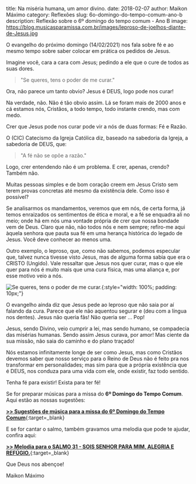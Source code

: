 title: Na miséria humana, um amor divino.
date: 2018-02-07
author: Maikon Máximo
category: Reflexões
slug: 6o-domingo-do-tempo-comum-ano-b
description: Reflexão sobre o 6º domingo do tempo comum - Ano B
image: https://blog.musicasparamissa.com.br/images/leproso-de-joelhos-diante-de-Jesus.jpg

O evangelho do próximo domingo (14/02/2021) nos fala sobre fé
e ao mesmo tempo sobre saber colocar em prática os pedidos de Jesus.
 
Imagine você, cara a cara com Jesus; pedindo a ele que o cure de todos as suas dores. 

>"Se queres, tens o poder de me curar."

Ora, não parece um tanto obvio? Jesus é DEUS, logo pode nos curar!

Na verdade, não. Não é tão obvio assim. 
Lá se foram mais de 2000 anos e cá estamos nós, Cristãos, a todo tempo, todo instante crendo, mas com medo.

Crer que Jesus pode nos curar pode vir a nós de duas formas:
Fé e Razão.

O (CIC) Catecismo da Igreja Católica diz, baseado na sabedoria da Igreja, a sabedoria de DEUS, que:

>"A fé não se opõe a razão."

Logo, crer entendendo não é um problema.
E crer, apenas, crendo?
Também não.

Muitas pessoas simples e de bom coração creem em Jesus Cristo sem terem provas concretas até mesmo da existência dele. 
Como isso é possível?

Se analisarmos os mandamentos, veremos que em nós, de certa forma,
já temos enraizados os sentimentos de ética e moral, e a fé se enquadra ali no meio;
onde há em nós uma vontade própria de crer que nossa bondade vem de Deus. 
Claro que não, não todos nós e nem sempre;
refiro-me aqui àquela senhora que pauta sua fé em uma herança histórica do legado de Jesus.
Você deve conhecer ao menos uma.

Outro exemplo, o leproso, que, como não sabemos, podemos especular que, talvez nunca tivesse visto Jesus,
mas de alguma forma sabia que era o CRISTO (Ungido). 
Vale ressaltar que Jesus nos quer curar, mas o que ele quer para nós é muito mais que uma cura física,
mas uma aliança e, por esse motivo veio a nós.

![Se queres, tens o poder de me curar.](https://blog.musicasparamissa.com.br/images/leproso-de-joelhos-diante-de-Jesus.jpg){:style="width: 100%; padding: 10px;"}

O evangelho ainda diz que Jesus pede ao leproso que não saia por aí falando da cura.
Parece que ele não aquentou segurar e (deu com a língua nos dentes).
Jesus não queria fãs!
Não queria ser ... Pop!

Jesus, sendo Divino, veio cumprir a lei, mas sendo humano, se compadecia das misérias humanas.
Sendo assim Jesus curava, por amor!
Mas ciente da sua missão, não saia do caminho e do plano traçado! 

Nós estamos infinitamente longe de ser como Jesus,
mas como Cristãos devemos saber que nosso serviço para o Reino de Deus não é feito pra nos transformar em personalidades;
mas sim para que a própria existência que é DEUS, nos conduza para uma vida com ele, onde existir, faz todo sentido. 

Tenha fé para existir!
Exista para ter fé! 

Se for preparar músicas para a missa do **6º Domingo do Tempo Comum**.
Aqui estão as nossas sugestões:

[**>> Sugestões de música para a missa do 6º Domingo do Tempo Comum**](https://musicasparamissa.com.br/sugestoes-para/6o-domingo-do-tempo-comum-ano-b/){:target=\_blank}

E se for cantar o salmo, também gravamos uma melodia que pode te ajudar, confira aqui:

[**>> Melodia para o SALMO 31 - SOIS SENHOR PARA MIM, ALEGRIA E REFÚGIO.**](https://musicasparamissa.com.br/musica/salmo-31-sois-senhor-para-mim-alegria-e-refugio/){:target=\_blank}

Que Deus nos abençoe!

Maikon Máximo

